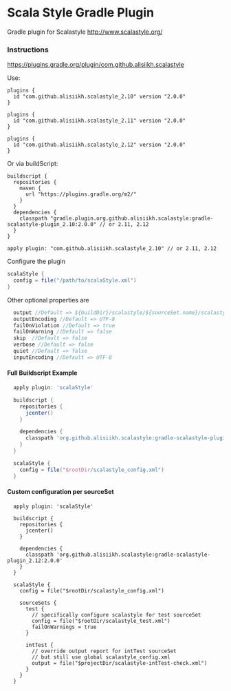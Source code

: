 # Scala Style Gradle Plugin

Gradle plugin for Scalastyle http://www.scalastyle.org/

### Instructions

https://plugins.gradle.org/plugin/com.github.alisiikh.scalastyle

Use:

```
plugins {
  id "com.github.alisiikh.scalastyle_2.10" version "2.0.0"
}
```
```
plugins {
  id "com.github.alisiikh.scalastyle_2.11" version "2.0.0"
}
```
```
plugins {
  id "com.github.alisiikh.scalastyle_2.12" version "2.0.0"
}
```

Or via buildScript:
```
buildscript {
  repositories {
    maven {
      url "https://plugins.gradle.org/m2/"
    }
  }
  dependencies {
    classpath "gradle.plugin.org.github.alisiikh.scalastyle:gradle-scalastyle-plugin_2.10:2.0.0" // or 2.11, 2.12
  }
}

apply plugin: "com.github.alisiikh.scalastyle_2.10" // or 2.11, 2.12
```

Configure the plugin

```groovy
scalaStyle {
  config = file("/path/to/scalaStyle.xml")
}
```

Other optional properties are

```groovy
  output //Default => ${buildDir}/scalastyle/${sourceSet.name}/scalastyle-check.xml
  outputEncoding //Default => UTF-8
  failOnViolation //Default => true
  failOnWarning //Default => false
  skip  //Default => false
  verbose //Default => false
  quiet //Default => false
  inputEncoding //Default => UTF-8
```

#### Full Buildscript Example
```groovy
  apply plugin: 'scalaStyle'

  buildscript {
    repositories {
      jcenter()
    }

    dependencies {
      classpath 'org.github.alisiikh.scalastyle:gradle-scalastyle-plugin_2.12:2.0.0'
    }
  }

  scalaStyle {
    config = file("$rootDir/scalastyle_config.xml")
  }
```

#### Custom configuration per sourceSet
```
  apply plugin: 'scalaStyle'

  buildscript {
    repositories {
      jcenter()
    }

    dependencies {
      classpath 'org.github.alisiikh.scalastyle:gradle-scalastyle-plugin_2.12:2.0.0'
    }
  }

  scalaStyle {
    config = file("$rootDir/scalastyle_config.xml")

    sourceSets {
      test {
        // specifically configure scalastyle for test sourceSet
        config = file("$rootDir/scalastyle_test.xml")
        failOnWarnings = true
      }

      intTest {
        // override output report for intTest sourceSet
        // but still use global scalastyle_config.xml
        output = file("$projectDir/scalastyle-intTest-check.xml")
      }
    }
  }
```
